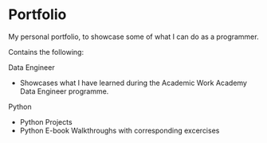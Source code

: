 # Portfolio
My personal portfolio, to showcase some of what I can do as a programmer.

Contains the following:

Data Engineer 
- Showcases what I have learned during the Academic Work Academy Data Engineer programme.

Python
- Python Projects
- Python E-book Walkthroughs with corresponding excercises
